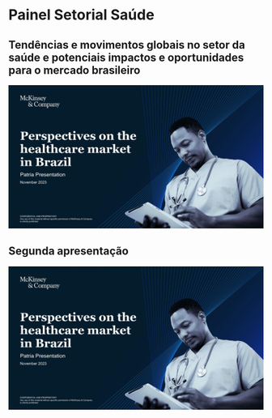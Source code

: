 # Painel Setorial Saúde

## Tendências e movimentos globais no setor da saúde e potenciais impactos e oportunidades para o mercado brasileiro

<a href="03. Terceira Apresentação.pdf" class="image fit"><img src="Screenshot_20231107_144924_Drive.jpg" alt=""></a>

## Segunda apresentação

<a href="03. Terceira Apresentação.pdf" class="image fit"><img src="Screenshot_20231107_144924_Drive.jpg" alt=""></a>
